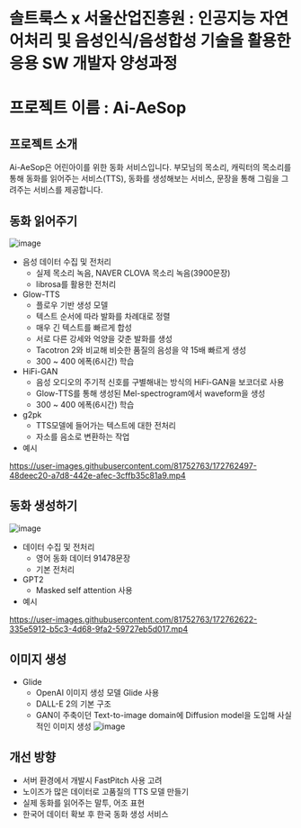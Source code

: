 # 솔트룩스 x 서울산업진흥원 : 인공지능 자연어처리 및 음성인식/음성합성 기술을 활용한 응용 SW 개발자 양성과정
# 프로젝트 이름 : Ai-AeSop
## 프로젝트 소개 
Ai-AeSop은 어린아이를 위한 동화 서비스입니다. 부모님의 목소리, 캐릭터의 목소리를 통해 동화를 읽어주는 서비스(TTS), 동화를 생성해보는 서비스, 문장을 통해 그림을 그려주는 서비스를 제공합니다.
## 동화 읽어주기
![image](https://user-images.githubusercontent.com/81752763/172761366-3beccf1f-2fef-4cdd-a1f1-8439a066bb48.png)
- 음성 데이터 수집 및 전처리
  - 실제 목소리 녹음, NAVER CLOVA 목소리 녹음(3900문장)
  - librosa를 활용한 전처리
- Glow-TTS
  - 플로우 기반 생성 모델
  - 텍스트 순서에 따라 발화를 차례대로 정렬
  - 매우 긴 텍스트를 빠르게 합성
  - 서로 다른 강세와 억양을 갖춘 발화를 생성
  - Tacotron 2와 비교해 비슷한 품질의 음성을 약 15배 빠르게 생성
  - 300 ~ 400 에폭(6시간) 학습
- HiFi-GAN
  - 음성 오디오의 주기적 신호를 구별해내는 방식의 HiFi-GAN을 보코더로 사용
  - Glow-TTS를 통해 생성된 Mel-spectrogram에서 waveform을 생성
  - 300 ~ 400 에폭(6시간) 학습
- g2pk
  - TTS모델에 들어가는 텍스트에 대한 전처리
  - 자소를 음소로 변환하는 작업
- 예시

https://user-images.githubusercontent.com/81752763/172762497-48deec20-a7d8-442e-afec-3cffb35c81a9.mp4


## 동화 생성하기
![image](https://user-images.githubusercontent.com/81752763/172761845-6605ed56-42cc-47f7-a5a0-b4dc7f0153b7.png)
- 데이터 수집 및 전처리
  - 영어 동화 데이터 91478문장
  - 기본 전처리
- GPT2 
  - Masked self attention 사용
- 예시

https://user-images.githubusercontent.com/81752763/172762622-335e5912-b5c3-4d68-9fa2-59727eb5d017.mp4


## 이미지 생성
- Glide
  - OpenAI 이미지 생성 모델 Glide 사용
  - DALL-E 2의 기본 구조
  - GAN이 주축이던 Text-to-image domain에 Diffusion model을 도입해 사실적인 이미지 생성
  ![image](https://user-images.githubusercontent.com/81752763/172762342-72792a4b-f5db-48f7-b565-be799e14e89d.png)

## 개선 방향
- 서버 환경에서 개발시 FastPitch 사용 고려
- 노이즈가 많은 데이터로 고품질의 TTS 모델 만들기
- 실제 동화를 읽어주는 말투, 어조 표현
- 한국어 데이터 확보 후 한국 동화 생성 서비스 
